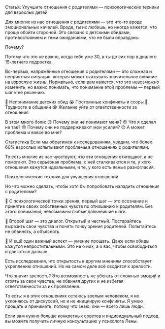 Статья: Улучшите отношения с родителями — психологические техники для взрослых детей

Для многих из нас отношения с родителями — это что-то вроде эмоциональных качелей. Вроде, ты их любишь, но иногда кажется, что проще обойти стороной. Это связано с детскими обидами, противостоянием и теми ожиданиями, что не были оправданы.

Почему?

Потому что это не важно, когда тебе уже 30, а ты до сих пор в диалоге 15-летнего подростка.

Во-первых, напряжённые отношения с родителями — это сложная и неприятная ситуация, которая может оказывать значительное влияние на взрослую жизнь. Нормально, если вам кажется, что это невозможно изменить, но важно понимать, что понимание этой проблемы — первый шаг к её решению. 

🤔 Непонимание детских обид
😭 Постоянные конфликты и ссоры
🤯 Трудности в общении
😭 Желание уйти от ответственности за отношения

В этом много боли:
😔 Почему они не понимают меня?
😔 Что я сделал не так?
😞 Почему они не поддерживают мои усилия?
😔 А может проблема и вовсе во мне?

Статистика
Если мы обратимся к исследованиям, увидим, что более 60% взрослых испытывают проблемы в отношениях с родителями.

То есть многие из нас чувствуют, что эти отношения отягощают, а не помогают. Это серьёзная проблема, с ней сталкиваются и те, у кого отношения кажутся идеальными, и те, у кого есть явные разногласия. 

Психологические техники для улучшения отношений

Но что можно сделать, чтобы хотя бы попробовать наладить отношения с родителями?

🔹 С психологической точки зрения, первый шаг — это осознание и принятие своих собственных чувств по отношению к родителям. Без этого понимания, невозможны любые дальнейшие шаги.

🔹 Второй шаг — это диалог. Открытый и честный. Постарайтесь выразить свои чувства и понять точку зрения родителей. Попытайтесь не обвинять, а объяснять.

🔹 И ещё один важный аспект — умение прощать. Даже если обиды кажутся непростительными. Это не о них, а о вас, чтобы освободиться и двигаться дальше.

Есть исследования, что открытость к другим мнениям способствует укреплению отношений. Но на самом деле всё сводится к зрелости.

Что значит зрелость? Это возможность не убегать от сложных эмоций и стоять за свои чувства, не обвиняя других и не избегая ответственности за их проявление.

То есть: я в этих отношениях остаюсь зрелым человеком, я не уклоняюсь от дискуссий, но и не инициирую конфликты. Я умею прощать и принимать, потому что знаю: они — всего лишь люди.

Если вам нужно больше конкретных советов и индивидуальный подход, вы можете получить личную консультацию у психолога Лены.
